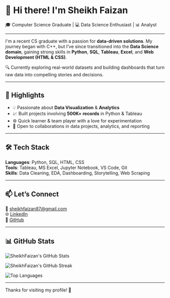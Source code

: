 # 👋 Hi there! I'm Sheikh Faizan

🎓 Computer Science Graduate | 💻 Data Science Enthusiast | 📊 Analyst

---

I'm a recent CS graduate with a passion for **data-driven solutions**. My journey began with C++, but I've since transitioned into the **Data Science domain**, gaining strong skills in **Python**, **SQL**, **Tableau**, **Excel**, and **Web Development (HTML & CSS)**.

🔍 Currently exploring real-world datasets and building dashboards that turn raw data into compelling stories and decisions.

---

## 📌 Highlights

- 💡 Passionate about **Data Visualization** & **Analytics**
- 📈 Built projects involving **500K+ records** in Python & Tableau
- ⚙️ Quick learner & team player with a love for experimentation
- 💬 Open to collaborations in data projects, analytics, and reporting

---

## 🛠️ Tech Stack

**Languages**: Python, SQL, HTML, CSS  
**Tools**: Tableau, MS Excel, Jupyter Notebook, VS Code, Git  
**Skills**: Data Cleaning, EDA, Dashboarding, Storytelling, Web Scraping

---

## 📫 Let’s Connect

📧 [sheikhfaizan87@gmail.com](mailto:sheikhfaizan87@gmail.com)  
🌐 [LinkedIn](https://www.linkedin.com/in/sheikh-faizan)  
🐙 [GitHub](https://github.com/SheikhFaizan)

---

## 📊 GitHub Stats

![SheikhFaizan's GitHub Stats](https://github-readme-stats.vercel.app/api?username=SheikhFaizan&show_icons=true&count_private=true&theme=radical)

![SheikhFaizan's GitHub Streak](https://github-readme-streak-stats.herokuapp.com/?user=SheikhFaizan&theme=radical)

![Top Languages](https://github-readme-stats.vercel.app/api/top-langs/?username=SheikhFaizan&layout=compact&theme=radical)

---

Thanks for visiting my profile! 🚀
